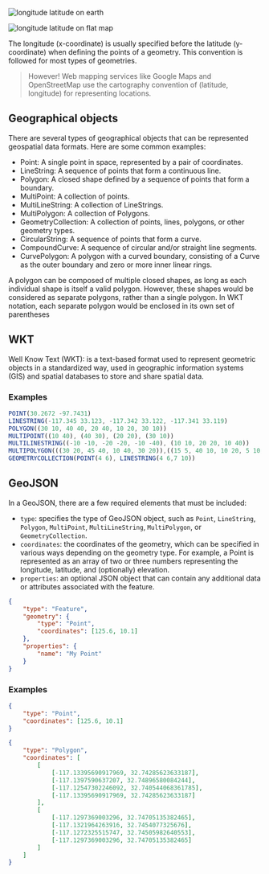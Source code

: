![longitude latitude on earth](https://geography.name/wp-content/uploads/2015/10/Lat_Long.webp)

![longitude latitude on flat map](https://i.pinimg.com/originals/59/0f/8d/590f8df285a96811609ac189bf1c6e4b.gif)

The longitude (x-coordinate) is usually specified before the latitude (y-coordinate) when defining the points of a geometry. This convention is followed for most types of geometries.

> However! Web mapping services like Google Maps and OpenStreetMap use the cartography convention of (latitude, longitude) for representing locations.

## Geographical objects

There are several types of geographical objects that can be represented geospatial data formats. Here are some common examples:

-   Point: A single point in space, represented by a pair of coordinates.
-   LineString: A sequence of points that form a continuous line.
-   Polygon: A closed shape defined by a sequence of points that form a boundary.
-   MultiPoint: A collection of points.
-   MultiLineString: A collection of LineStrings.
-   MultiPolygon: A collection of Polygons.
-   GeometryCollection: A collection of points, lines, polygons, or other geometry types.
-   CircularString: A sequence of points that form a curve.
-   CompoundCurve: A sequence of circular and/or straight line segments.
-   CurvePolygon: A polygon with a curved boundary, consisting of a Curve as the outer boundary and zero or more inner linear rings.

A polygon can be composed of multiple closed shapes, as long as each individual shape is itself a valid polygon. However, these shapes would be considered as separate polygons, rather than a single polygon. In WKT notation, each separate polygon would be enclosed in its own set of parentheses

## WKT

Well Know Text (WKT): is a text-based format used to represent geometric objects in a standardized way, used in geographic information systems (GIS) and spatial databases to store and share spatial data.

### Examples

```js
POINT(30.2672 -97.7431)
LINESTRING(-117.345 33.123, -117.342 33.122, -117.341 33.119)
POLYGON((30 10, 40 40, 20 40, 10 20, 30 10))
MULTIPOINT((10 40), (40 30), (20 20), (30 10))
MULTILINESTRING((-10 -10, -20 -20, -10 -40), (10 10, 20 20, 10 40))
MULTIPOLYGON(((30 20, 45 40, 10 40, 30 20)),((15 5, 40 10, 10 20, 5 10, 15 5)))
GEOMETRYCOLLECTION(POINT(4 6), LINESTRING(4 6,7 10))
```

## GeoJSON

In a GeoJSON, there are a few required elements that must be included:

-   `type`: specifies the type of GeoJSON object, such as `Point`, `LineString`, `Polygon`, `MultiPoint`, `MultiLineString`, `MultiPolygon`, or `GeometryCollection`.
-   `coordinates`: the coordinates of the geometry, which can be specified in various ways depending on the geometry type. For example, a Point is represented as an array of two or three numbers representing the longitude, latitude, and (optionally) elevation.
-   `properties`: an optional JSON object that can contain any additional data or attributes associated with the feature.

```json
{
    "type": "Feature",
    "geometry": {
        "type": "Point",
        "coordinates": [125.6, 10.1]
    },
    "properties": {
        "name": "My Point"
    }
}
```

### Examples

```json
{
    "type": "Point",
    "coordinates": [125.6, 10.1]
}
```

```json
{
    "type": "Polygon",
    "coordinates": [
        [
            [-117.13395690917969, 32.74285623633187],
            [-117.1397590637207, 32.74896580084244],
            [-117.12547302246092, 32.740544068361785],
            [-117.13395690917969, 32.74285623633187]
        ],
        [
            [-117.1297369003296, 32.74705135382465],
            [-117.1321964263916, 32.7454077325676],
            [-117.1272325515747, 32.74505982640553],
            [-117.1297369003296, 32.74705135382465]
        ]
    ]
}
```
